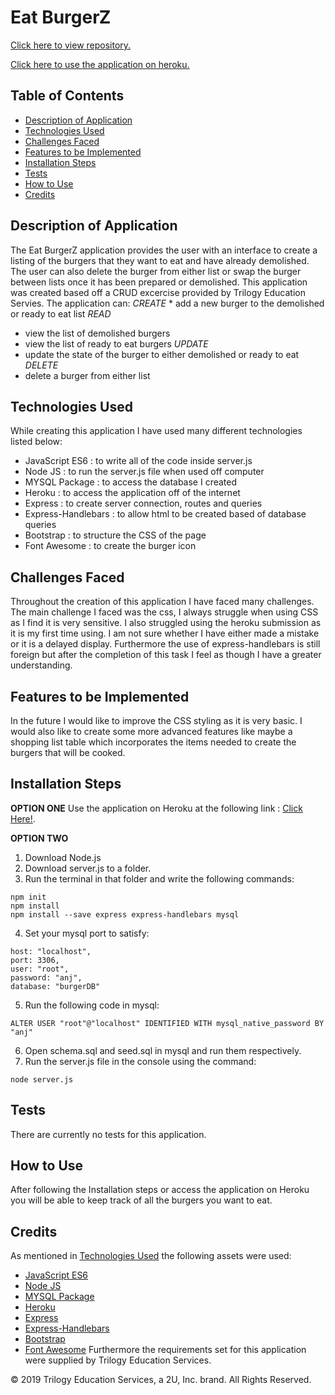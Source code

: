 # Eat BurgerZ

[Click here to view repository.](https://github.com/anjkrish2608/eatBurger)

[Click here to use the application on heroku.](https://quiet-waters-62028.herokuapp.com/)

## Table of Contents

* [Description of Application](#des)
* [Technologies Used](#tech)
* [Challenges Faced](#chall)
* [Features to be Implemented](#dev)
* [Installation Steps](#insta)
* [Tests](#tests)
* [How to Use](#use)
* [Credits](#cred)

<a id="des"></a>

## Description of Application
The Eat BurgerZ application provides the user with an interface to create a listing of the burgers that they want to eat and have already demolished. The user can also delete the burger from either list or swap the burger between lists once it has been prepared or demolished. This application was created based off a CRUD excercise provided by Trilogy Education Servies. 
The application can:
*CREATE*
    * add a new burger to the demolished or ready to eat list
*READ*
* view the list of demolished burgers
* view the list of ready to eat burgers
*UPDATE*
* update the state of the burger to either demolished or ready to eat
*DELETE*
* delete a burger from either list

<a id="tech"></a>

## Technologies Used
While creating this application I have used many different technologies listed below:

* JavaScript ES6 : to write all of the code inside server.js
* Node JS : to run the server.js file when used off computer
* MYSQL Package : to access the database I created
* Heroku : to access the application off of the internet
* Express : to create server connection, routes and queries
* Express-Handlebars : to allow html to be created based of database queries
* Bootstrap : to structure the CSS of the page
* Font Awesome : to create the burger icon

<a id="chall"></a>

## Challenges Faced
Throughout the creation of this application I have faced many challenges. The main challenge I faced was the css, I always struggle when using CSS as I find it is very sensitive. I also struggled using the heroku submission as it is my first time using. I am not sure whether I have either made a mistake or it is a delayed display. Furthermore the use of express-handlebars is still foreign but after the completion of this task I feel as though I have a greater understanding.

<a id="dev"></a>

## Features to be Implemented
In the future I would like to improve the CSS styling as it is very basic. I would also like to create some more advanced features like maybe a shopping list table which incorporates the items needed to create the burgers that will be cooked.

<a id="insta"></a>

## Installation Steps
**OPTION ONE**
Use the application on Heroku at the following link : [Click Here!](https://quiet-waters-62028.herokuapp.com/).

**OPTION TWO**
1. Download Node.js
2. Download server.js to a folder.
3. Run the terminal in that folder and write the following commands:
```
npm init
npm install
npm install --save express express-handlebars mysql
```
4. Set your mysql port to satisfy:
```
host: "localhost",
port: 3306,
user: "root",
password: "anj",
database: "burgerDB"
```
5. Run the following code in mysql:
```
ALTER USER "root"@"localhost" IDENTIFIED WITH mysql_native_password BY "anj"
```

6. Open schema.sql and seed.sql in mysql and run them respectively.
7. Run the server.js file in the console using the command:
```
node server.js
```

<a id="tests"></a>

## Tests
There are currently no tests for this application.

<a id="use"></a>

## How to Use
After following the Installation steps or access the application on Heroku you will be able to keep track of all the burgers you want to eat.

<a id="cred"></a>

## Credits
As mentioned in [Technologies Used](#tech) the following assets were used:
* [JavaScript ES6](https://www.javascript.com/)
* [Node JS](https://nodejs.org/en/)
* [MYSQL Package](https://www.npmjs.com/package/mysql)
* [Heroku](https://heroku.com/)
* [Express](https://www.npmjs.com/package/express)
* [Express-Handlebars](https://www.npmjs.com/package/express-handlebars)
* [Bootstrap](https://getbootstrap.com/)
* [Font Awesome](https://fontawesome.com/)
Furthermore the requirements set for this application were supplied by Trilogy Education Services.

© 2019 Trilogy Education Services, a 2U, Inc. brand. All Rights Reserved.